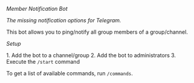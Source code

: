 *Member Notification Bot*

_The missing notification options for Telegram\._

This bot allows you to ping/notify all group members of a group/channel\.

*Setup*

1\. Add the bot to a channel/group
2\. Add the bot to administrators
3\. Execute the `/start` command

To get a list of available commands, run `/commands`\.